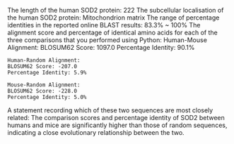 The length of the human SOD2 protein: 222
The subcellular localisation of the human SOD2 protein: Mitochondrion matrix
The range of percentage identities in the reported online BLAST results: 83.3% ~ 100%
The alignment score and percentage of identical amino acids for each of the three comparisons that you performed using Python: 
    Human-Mouse Alignment:
    BLOSUM62 Score: 1097.0
    Percentage Identity: 90.1%

    Human-Random Alignment:
    BLOSUM62 Score: -207.0
    Percentage Identity: 5.9%

    Mouse-Random Alignment:
    BLOSUM62 Score: -228.0
    Percentage Identity: 5.0% 
A statement recording which of these two sequences are most closely related: The comparison scores and percentage identity of SOD2 between humans and mice are significantly higher than those of random sequences, indicating a close evolutionary relationship between the two.